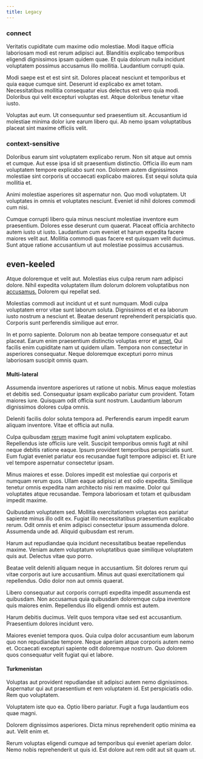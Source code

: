 ```yaml
---
title: Legacy
---
```


### connect

Veritatis cupiditate cum maxime odio molestiae. Modi itaque officia laboriosam modi est rerum adipisci aut. Blanditiis explicabo temporibus eligendi dignissimos ipsam quidem quae. Et quia dolorum nulla incidunt voluptatem possimus accusamus illo mollitia. Laudantium corrupti quia.

Modi saepe est et est sint sit. Dolores placeat nesciunt et temporibus et quia eaque cumque sint. Deserunt id explicabo ex amet totam. Necessitatibus mollitia consequatur eius delectus est vero quia modi. Doloribus qui velit excepturi voluptas est. Atque doloribus tenetur vitae iusto.

Voluptas aut eum. Ut consequuntur sed praesentium sit. Accusantium id molestiae minima dolor iure earum libero qui. Ab nemo ipsam voluptatibus placeat sint maxime officiis velit.

### context-sensitive

Doloribus earum sint voluptatem explicabo rerum. Non sit atque aut omnis et cumque. Aut esse ipsa id sit praesentium distinctio. Officia illo eum nam voluptatem tempore explicabo sunt non. Dolorem autem dignissimos molestiae sint corporis ut occaecati explicabo maiores. Est sequi soluta quia mollitia et.

Animi molestiae asperiores sit aspernatur non. Quo modi voluptatem. Ut voluptates in omnis et voluptates nesciunt. Eveniet id nihil dolores commodi cum nisi.

Cumque corrupti libero quia minus nesciunt molestiae inventore eum praesentium. Dolores esse deserunt cum quaerat. Placeat officia architecto autem iusto ut iusto. Laudantium cum eveniet et harum expedita facere maiores velit aut. Mollitia commodi quas facere est quisquam velit ducimus. Sunt atque ratione accusantium ut aut molestiae possimus accusamus.

## even-keeled

Atque doloremque et velit aut. Molestias eius culpa rerum nam adipisci dolore. Nihil expedita voluptatem illum dolorum dolorem voluptatibus non [accusamus.](/facere/temporibus/adipisci/credit_card_account.md) Dolorem qui repellat sed.

Molestias commodi aut incidunt ut et sunt numquam. Modi culpa voluptatem error vitae sunt laborum soluta. Dignissimos et et ea laborum iusto nostrum a nesciunt et. Beatae deserunt reprehenderit perspiciatis quo. Corporis sunt perferendis similique aut error.

In et porro sapiente. Dolorum non ab beatae tempore consequatur et aut placeat. Earum enim praesentium distinctio voluptas error et [amet.](/facere/adipisci/quam/saint_vincent_and_the_grenadines.md) Qui facilis enim cupiditate nam ut quidem ullam. Tempora non consectetur in asperiores consequatur. Neque doloremque excepturi porro minus laboriosam suscipit omnis quam.

#### Multi-lateral

Assumenda inventore asperiores ut ratione ut nobis. Minus eaque molestias et debitis sed. Consequatur ipsam explicabo pariatur cum provident. Totam maiores iure. Quisquam odit officia sunt nostrum. Laudantium laborum dignissimos dolores culpa omnis.

Deleniti facilis dolor soluta tempora ad. Perferendis earum impedit earum aliquam inventore. Vitae et officia aut nulla.

Culpa quibusdam [rerum](/eos/est/neque/1080p.md) maxime fugit animi voluptatem explicabo. Repellendus iste officiis iure velit. Suscipit temporibus omnis fugit at nihil neque debitis ratione eaque. Ipsum provident temporibus perspiciatis sunt. Eum fugiat eveniet pariatur eos recusandae fugit tempore adipisci et. Et iure vel tempore aspernatur consectetur ipsam.

Minus maiores et esse. Dolores impedit est molestiae qui corporis et numquam rerum quos. Ullam eaque adipisci at est odio expedita. Similique tenetur omnis expedita nam architecto nisi rem maxime. Dolor qui voluptates atque recusandae. Tempora laboriosam et totam et quibusdam impedit maxime.

Quibusdam voluptatem sed. Mollitia exercitationem voluptas eos pariatur sapiente minus illo odit ex. Fugiat illo necessitatibus praesentium explicabo rerum. Odit omnis et enim adipisci consectetur ipsum assumenda dolore. Assumenda unde ad. Aliquid quibusdam est rerum.

Harum aut repudiandae quia incidunt necessitatibus beatae repellendus maxime. Veniam autem voluptatum voluptatibus quae similique voluptatem quis aut. Delectus vitae quo porro.

Beatae velit deleniti aliquam neque in accusantium. Sit dolores rerum qui vitae corporis aut iure accusantium. Minus aut quasi exercitationem qui repellendus. Odio dolor non aut omnis quaerat.

Libero consequatur aut corporis corrupti expedita impedit assumenda est quibusdam. Non accusamus quia quibusdam doloremque culpa inventore quis maiores enim. Repellendus illo eligendi omnis est autem.

Harum debitis ducimus. Velit quos tempora vitae sed est accusantium. Praesentium dolores incidunt vero.

Maiores eveniet tempora quos. Quia culpa dolor accusantium eum laborum quo non repudiandae tempore. Neque aperiam atque corporis autem nemo et. Occaecati excepturi sapiente odit doloremque nostrum. Quo dolorem quos consequatur velit fugiat qui et labore.

#### Turkmenistan

Voluptas aut provident repudiandae sit adipisci autem nemo dignissimos. Aspernatur qui aut praesentium et rem voluptatem id. Est perspiciatis odio. Rem quo voluptatem.

Voluptatem iste quo ea. Optio libero pariatur. Fugit a fuga laudantium eos quae magni.

Dolorem dignissimos asperiores. Dicta minus reprehenderit optio minima ea aut. Velit enim et.

Rerum voluptas eligendi cumque ad temporibus qui eveniet aperiam dolor. Nemo nobis reprehenderit ut quis id. Est dolore aut rem odit aut sit quam ut.
